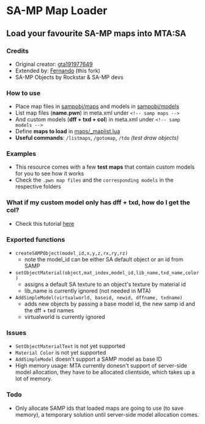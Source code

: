 # SA-MP Map Loader

## Load your favourite SA-MP maps into MTA:SA

### Credits

* Original creator: [gta191977649](https://github.com/gta191977649)
* Extended by: [Fernando](https://github.com/Fernando-A-Rocha) (this fork)
* SA-MP Objects by Rockstar & SA-MP devs

### How to use

* Place map files in [sampobj/maps](sampobj/maps) and models in [sampobj/models](sampobj/models)
* List map files (**name.pwn**) in meta.xml under `<!-- samp maps -->`
* And custom models (**dff + txd + col**) in meta.xml under `<!-- samp models -->`
* Define **maps to load** in [maps/_maplist.lua](sampobj/maps/_maplist.lua)
* **Useful commands**: `/listmaps`, `/gotomap`, `/tdo` *(test draw objects)*

### Examples

* This resource comes with a few **test maps** that contain custom models for you to see how it works
* Check the `.pwn map files` and the `corresponding models` in the respective folders

### What if my custom model only has dff + txd, how do I get the col?

* Check this tutorial [here](sampobj/models/_TUTORIAL.md)

### Exported functions

* `createSAMPObject(model_id,x,y,z,rx,ry,rz)` 
    * note the model_id can be either SA default object or an id from SAMP
* `setObjectMaterial(object,mat_index,model_id,lib_name,txd_name,color)`
    * assigns a default SA texture to an object's texture by material id
    * lib_name is currently ignored (not needed in MTA)
* `AddSimpleModel(virtualworld, baseid, newid, dffname, txdname)`
    * adds new objects by passing a base model id, the new samp id and the dff + txd names
    * virtualworld is currently ignored

### Issues

* `SetObjectMaterialText` is not yet supported
* `Material Color` is not yet supported
* `AddSimpleModel` doesn't support a SAMP model as base ID
* High memory usage: MTA currently donesn't support of server-side model allocation, they have to be allocated clientside, which takes up a lot of memory.

### Todo

* Only allocate SAMP ids that loaded maps are going to use (to save memory), a temporary solution until server-side model allocation comes.
